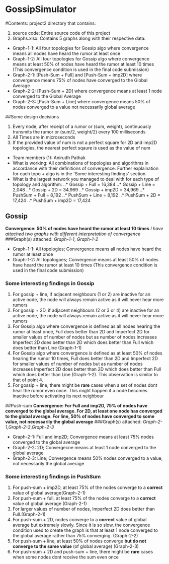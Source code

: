 # GossipSimulator

#Contents: project2 directory that contains:
1. source code: Entire source code of this project
2. Graphs.xlsx: Contains 5 graphs along with their respective data:
* Graph-1-1: All four topologies for Gossip algo where convergence means all nodes have heard the rumor at least once
* Graph-1-2: All four topologies for Gossip algo where convergence means at least 50% of nodes have heard the rumor at least 10 times (This convergence condition is used in the final code submission)
* Graph-2-1: [Push-Sum + Full] and [Push-Sum + imp2D] where convergence means 75% of nodes have converged to the Global Average
* Graph-2-2: [Push-Sum + 2D] where convergence means at least 1 node converged to the Global Average
* Graph-2-3: [Push-Sum + Line] where convergence means 50% of nodes converged to a value not necessarily global average

##Some design decisions
1. Every node, after receipt of a rumor or (sum, weight), continuously transmits the rumor or (sum/2, weight/2) every 100 milliseconds
2. All Times are in microseconds
3. If the provided value of num is not a perfect square for 2D and imp2D topologies, the nearest perfect sqaure is used as the value of num

* Team members (1): Anirudh Pathak
* What is working: All combinations of topologies and algorithms in accordance with their definitions of convergence. Further explaination for each topo + algo is in the 'Some interesting findings' section.
* What is the largest network you managed to deal with for each type of topology and algorithm:
..* Gossip + Full = 16,384
..* Gossip + Line = 2,048
..* Gossip + 2D = 34,969
..* Gossip + imp2D = 34,969
..* PushSum + Full = 8,192
..* PushSum + Line = 8,192
..* PushSum + 2D = 17,424
..* PushSum + imp2D = 17,424

## Gossip
**Convergence: 50% of nodes have heard the rumor at least 10 times**
*I have attached two graphs with different interpretation of convergence*
###Graph(s) attached: _Graph-1-1_, _Graph-1-2_
* Graph-1-1: All topologies; Convergence means all nodes have heard the rumor at least once
* Graph-1-2: All topologoes; Convergence means at least 50% of nodes have heard the rumor at least 10 times (This convergence condition is used in the final code submission)

### Some interesting findings in Gossip
1. For gossip + line, if adjacent neighbours (1 or 2) are inactive for an active node, the node will always remain active as it will never hear more rumors
2. For gossip + 2D, if adjacent neighbours (2 or 3 or 4) are inactive for an active node, the node will always remain active as it will never hear more rumors
3. For Gossip algo where convergence is defined as all nodes hearing the rumor at least once, Full does better than 2D and Imperfect 2D for smaller values of number of nodes but as number of nodes increases Imperfect 2D does better than 2D which does better than Full which does better than Line (Graph-1-1)
4. For Gossip algo where convergence is defined as at least 50% of nodes hearing the rumor 10 times, Full does better than 2D and Imperfect 2D for smaller values of number of nodes but as number of nodes increases Imperfect 2D does better than 2D which does better than Full which does better than Line (Graph-1-2). This observation is similar to that of point 4. 
5. For gossip + line, there might be **rare** cases when a set of nodes dont hear the rumor even once. This might happen if a node becomes inactive before activating its next neighbour

##Push-sum
**Convergence: For Full and imp2D, 75% of nodes have converged to the global average. For 2D, at least one node has converged to the global average. For line, 50% of nodes have converged to some value, not necessarily the global average**
###Graph(s) attached: _Graph-2-1_,_Graph-2-3_,_Graph-2-3_ 
* Graph-2-1: Full and imp2D; Convergence means at least 75% nodes converged to the global average
* Graph-2-2: 2D; Convergecne means at least 1 node converged to the global average
* Graph-2-3: Line; Convergence means 50% nodes converged to a value, not necessarily the global average

### Some interesting findings in PushSum
1. For push-sum + imp2D, at least 75% of the nodes converge to a **correct** value of global average(Graph-2-1)
2. For push-sum + full, at least 75% of the nodes converge to a **correct** value of global average (Graph-2-1)
3. For larger values of number of nodes, Imperfect 2D does better than Full.(Graph-2-1)
4. For push-sum + 2D, nodes converge to a **correct** value of global average but extremely slowly. Since it is so slow, the convergence condition used to create the graph is that at least 1 node converged to the global average rather than 75% converging. (Graph-2-2)
5. For push-sum + line, at least 50% of nodes converge **but do not converge to the same value** (of global average) (Graph-2-3)
6. For push-sum + 2D and push-sum + line, there might be **rare** cases when some nodes dont receive the sum even once




